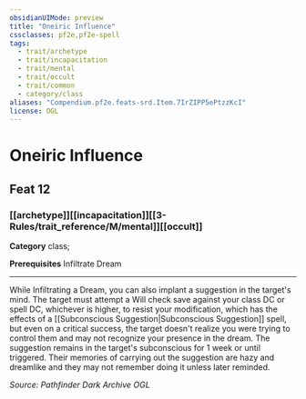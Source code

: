 ```yaml
---
obsidianUIMode: preview
title: "Oneiric Influence"
cssclasses: pf2e,pf2e-spell
tags:
  - trait/archetype
  - trait/incapacitation
  - trait/mental
  - trait/occult
  - trait/common
  - category/class
aliases: "Compendium.pf2e.feats-srd.Item.7IrZIPP5ePtzzKcI"
license: OGL
---
```

# Oneiric Influence
## Feat 12
### [[archetype]][[incapacitation]][[3-Rules/trait_reference/M/mental]][[occult]]

**Category** class; 



**Prerequisites** Infiltrate Dream
* * *
While Infiltrating a Dream, you can also implant a suggestion in the target's mind. The target must attempt a Will check save against your class DC or spell DC, whichever is higher, to resist your modification, which has the effects of a [[Subconscious Suggestion|Subconscious Suggestion]] spell, but even on a critical success, the target doesn't realize you were trying to control them and may not recognize your presence in the dream. The suggestion remains in the target's subconscious for 1 week or until triggered. Their memories of carrying out the suggestion are hazy and dreamlike and they may not remember doing it unless later reminded.

*Source: Pathfinder Dark Archive*
*OGL*